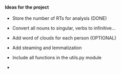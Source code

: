 #### Ideas for the project

- Store the number of RTs for analysis (DONE)
- Convert all nouns to singular, verbs to infinitive...

- Add word of clouds for each person (OPTIONAL)
- Add steaming and lemmatization
- Include all functions in the utils.py module
- 
